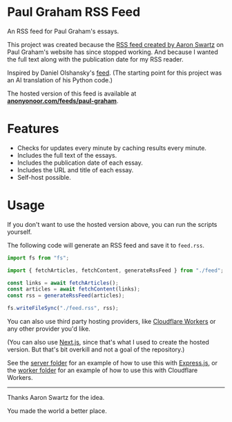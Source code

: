 # Paul Graham RSS Feed

An RSS feed for Paul Graham's essays.

This project was created because the [RSS feed created by Aaron Swartz](https://paulgraham.com/rss.html) on Paul Graham's website has since stopped working. And because I wanted the full text along with the publication date for my RSS reader.

Inspired by Daniel Olshansky's [feed](https://github.com/Olshansk/pgessays-rss). (The starting point for this project was an AI translation of his Python code.)

The hosted version of this feed is available at **[anonyonoor.com/feeds/paul-graham](https://www.anonyonoor.com/feeds/paul-graham)**.

# Features

- Checks for updates every minute by caching results every minute.
- Includes the full text of the essays.
- Includes the publication date of each essay.
- Includes the URL and title of each essay.
- Self-host possible.

# Usage

If you don't want to use the hosted version above, you can run the scripts yourself.

The following code will generate an RSS feed and save it to `feed.rss`.

```javascript
import fs from "fs";

import { fetchArticles, fetchContent, generateRssFeed } from "./feed";

const links = await fetchArticles();
const articles = await fetchContent(links);
const rss = generateRssFeed(articles);

fs.writeFileSync("./feed.rss", rss);
```

You can also use third party hosting providers, like [Cloudflare Workers](https://workers.cloudflare.com/) or any other provider you'd like.

(You can also use [Next.js](https://nextjs.org/), since that's what I used to create the hosted version. But that's bit overkill and not a goal of the repository.)

See the [server folder]("./server") for an example of how to use this with [Express.js](https://expressjs.com/), or the [worker folder]("./worker") for an example of how to use this with Cloudflare Workers.

---

Thanks Aaron Swartz for the idea.

You made the world a better place.
